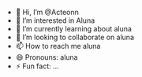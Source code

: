- 👋 Hi, I’m @Acteonn
- 👀 I’m interested in Aluna
- 🌱 I’m currently learning about aluna
- 💞️ I’m looking to collaborate on aluna
- 📫 How to reach me aluna
- 😄 Pronouns: aluna
- ⚡ Fun fact: ...

<!---
Acteonn/Acteonn is a ✨ special ✨ repository because its `README.md` (this file) appears on your GitHub profile.
You can click the Preview link to take a look at your changes.
--->
